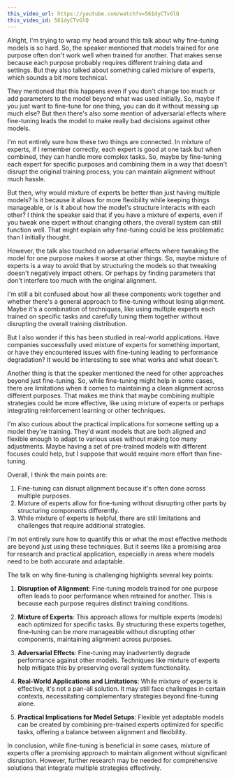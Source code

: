 ```yaml
---
this_video_url: https://youtube.com/watch?v=561dyCTvGlQ
this_video_id: 561dyCTvGlQ
---
```

<think>
Alright, I'm trying to wrap my head around this talk about why fine-tuning models is so hard. So, the speaker mentioned that models trained for one purpose often don't work well when trained for another. That makes sense because each purpose probably requires different training data and settings. But they also talked about something called mixture of experts, which sounds a bit more technical.

They mentioned that this happens even if you don't change too much or add parameters to the model beyond what was used initially. So, maybe if you just want to fine-tune for one thing, you can do it without messing up much else? But then there's also some mention of adversarial effects where fine-tuning leads the model to make really bad decisions against other models.

I'm not entirely sure how these two things are connected. In mixture of experts, if I remember correctly, each expert is good at one task but when combined, they can handle more complex tasks. So, maybe by fine-tuning each expert for specific purposes and combining them in a way that doesn't disrupt the original training process, you can maintain alignment without much hassle.

But then, why would mixture of experts be better than just having multiple models? Is it because it allows for more flexibility while keeping things manageable, or is it about how the model's structure interacts with each other? I think the speaker said that if you have a mixture of experts, even if you tweak one expert without changing others, the overall system can still function well. That might explain why fine-tuning could be less problematic than I initially thought.

However, the talk also touched on adversarial effects where tweaking the model for one purpose makes it worse at other things. So, maybe mixture of experts is a way to avoid that by structuring the models so that tweaking doesn't negatively impact others. Or perhaps by finding parameters that don't interfere too much with the original alignment.

I'm still a bit confused about how all these components work together and whether there's a general approach to fine-tuning without losing alignment. Maybe it's a combination of techniques, like using multiple experts each trained on specific tasks and carefully tuning them together without disrupting the overall training distribution.

But I also wonder if this has been studied in real-world applications. Have companies successfully used mixture of experts for something important, or have they encountered issues with fine-tuning leading to performance degradation? It would be interesting to see what works and what doesn't.

Another thing is that the speaker mentioned the need for other approaches beyond just fine-tuning. So, while fine-tuning might help in some cases, there are limitations when it comes to maintaining a clean alignment across different purposes. That makes me think that maybe combining multiple strategies could be more effective, like using mixture of experts or perhaps integrating reinforcement learning or other techniques.

I'm also curious about the practical implications for someone setting up a model they're training. They'd want models that are both aligned and flexible enough to adapt to various uses without making too many adjustments. Maybe having a set of pre-trained models with different focuses could help, but I suppose that would require more effort than fine-tuning.

Overall, I think the main points are:
1. Fine-tuning can disrupt alignment because it's often done across multiple purposes.
2. Mixture of experts allow for fine-tuning without disrupting other parts by structuring components differently.
3. While mixture of experts is helpful, there are still limitations and challenges that require additional strategies.

I'm not entirely sure how to quantify this or what the most effective methods are beyond just using these techniques. But it seems like a promising area for research and practical application, especially in areas where models need to be both accurate and adaptable.
</think>

The talk on why fine-tuning is challenging highlights several key points:

1. **Disruption of Alignment**: Fine-tuning models trained for one purpose often leads to poor performance when retrained for another. This is because each purpose requires distinct training conditions.

2. **Mixture of Experts**: This approach allows for multiple experts (models) each optimized for specific tasks. By structuring these experts together, fine-tuning can be more manageable without disrupting other components, maintaining alignment across purposes.

3. **Adversarial Effects**: Fine-tuning may inadvertently degrade performance against other models. Techniques like mixture of experts help mitigate this by preserving overall system functionality.

4. **Real-World Applications and Limitations**: While mixture of experts is effective, it's not a pan-all solution. It may still face challenges in certain contexts, necessitating complementary strategies beyond fine-tuning alone.

5. **Practical Implications for Model Setups**: Flexible yet adaptable models can be created by combining pre-trained experts optimized for specific tasks, offering a balance between alignment and flexibility.

In conclusion, while fine-tuning is beneficial in some cases, mixture of experts offer a promising approach to maintain alignment without significant disruption. However, further research may be needed for comprehensive solutions that integrate multiple strategies effectively.
